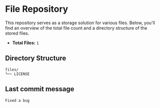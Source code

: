 # File Repository

This repository serves as a storage solution for various files. Below, you'll find an overview of the total file count and a directory structure of the stored files.

- **Total Files:** `1`

## Directory Structure

```
files/
└── LICENSE

```

## Last commit message
```
Fixed a bug
```